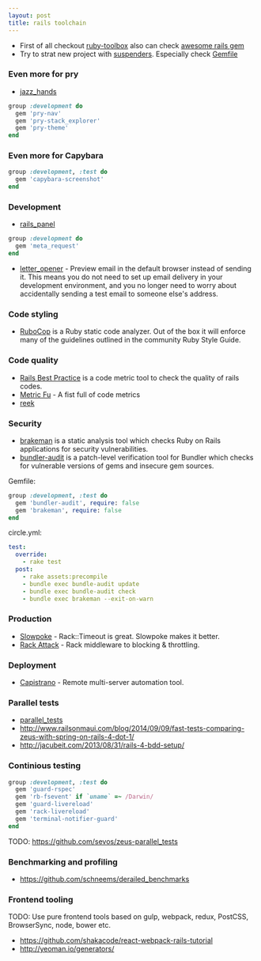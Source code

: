 ```yaml
---
layout: post
title: rails toolchain
---
```



 - First of all checkout [ruby-toolbox](https://www.ruby-toolbox.com/) also can check [awesome rails gem](https://github.com/hothero/awesome-rails-gem)
 - Try to strat new project with [suspenders](https://github.com/thoughtbot/suspenders). Especially check [Gemfile](https://github.com/thoughtbot/suspenders/blob/master/templates/Gemfile.erb)

### Even more for pry

- [jazz_hands](https://github.com/nixme/jazz_hands)

```ruby
group :development do
  gem 'pry-nav'
  gem 'pry-stack_explorer'
  gem 'pry-theme'
end
```

### Even more for Capybara

```ruby
group :development, :test do
  gem 'capybara-screenshot'
end
```

### Development
 - [rails_panel](https://github.com/dejan/rails_panel)

```ruby
group :development do
  gem 'meta_request'
end
```

 - [letter_opener](https://github.com/ryanb/letter_opener) - Preview email in the default browser instead of sending it. This means you do not need to set up email delivery in your development environment, and you no longer need to worry about accidentally sending a test email to someone else's address.

### Code styling
 - [RuboCop](https://github.com/bbatsov/rubocop) is a Ruby static code analyzer. Out of the box it will enforce many of the guidelines outlined in the community Ruby Style Guide.

### Code quality
 - [Rails Best Practice](https://github.com/railsbp/rails_best_practices) is a code metric tool to check the quality of rails codes.
 - [Metric Fu](https://github.com/metricfu/metric_fu) - A fist full of code metrics
 - [reek](https://github.com/troessner/reek)

### Security
 - [brakeman](https://github.com/presidentbeef/brakeman) is a static analysis tool which checks Ruby on Rails applications for security vulnerabilities.
 - [bundler-audit](https://github.com/rubysec/bundler-audit) is a patch-level verification tool for Bundler which checks for vulnerable versions of gems and insecure gem sources.

Gemfile:

```ruby
group :development, :test do
  gem 'bundler-audit', require: false
  gem 'brakeman', require: false
end
```

circle.yml:

```yaml
test:
  override:
    - rake test
  post:
    - rake assets:precompile
    - bundle exec bundle-audit update
    - bundle exec bundle-audit check
    - bundle exec brakeman --exit-on-warn
```

### Production
 - [Slowpoke](https://github.com/ankane/slowpoke) - Rack::Timeout is great. Slowpoke makes it better.
 - [Rack Attack](https://github.com/kickstarter/rack-attack) - Rack middleware to blocking & throttling.

### Deployment
 - [Capistrano](https://github.com/capistrano/capistrano) - Remote multi-server automation tool.

### Parallel tests
 - [parallel_tests](https://github.com/grosser/parallel_tests)
 - http://www.railsonmaui.com/blog/2014/09/09/fast-tests-comparing-zeus-with-spring-on-rails-4-dot-1/
 - http://jacubeit.com/2013/08/31/rails-4-bdd-setup/

### Continious testing

```ruby
group :development, :test do
  gem 'guard-rspec'
  gem 'rb-fsevent' if `uname` =~ /Darwin/
  gem 'guard-livereload'
  gem 'rack-livereload'
  gem 'terminal-notifier-guard'
end
```

TODO: https://github.com/sevos/zeus-parallel_tests

### Benchmarking and profiling

 - https://github.com/schneems/derailed_benchmarks


### Frontend tooling

TODO: Use pure frontend tools based on gulp, webpack, redux, PostCSS, BrowserSync, node, bower etc.

 - https://github.com/shakacode/react-webpack-rails-tutorial
 - http://yeoman.io/generators/


